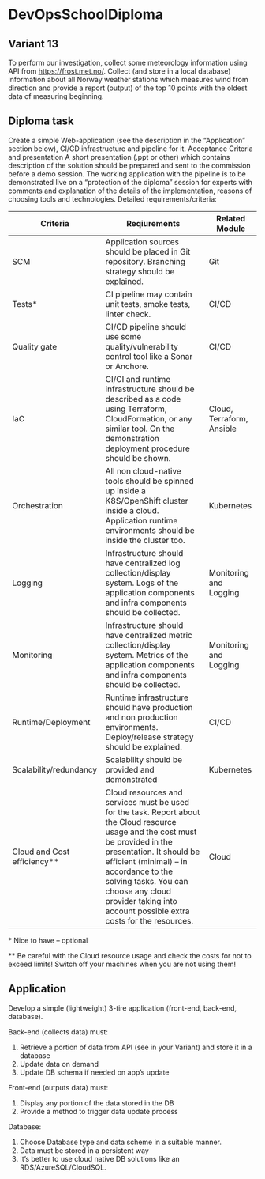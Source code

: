 # DevOpsSchoolDiploma

## Variant 13
To perform our investigation, collect some meteorology information using API from https://frost.met.no/. Collect (and store in a local database) information about all Norway weather stations which measures wind from direction and provide a report (output) of the top 10 points with the oldest data of measuring beginning.

## Diploma task
Create a simple Web-application (see the description in the “Application” section below), CI/CD infrastructure and pipeline for it.
Acceptance Criteria and presentation
A short presentation (.ppt or other) which contains description of the solution should be prepared and sent to the commission before a demo session.
The working application with the pipeline is to be demonstrated live on a “protection of the diploma” session for experts with comments and explanation of the details of the implementation, reasons of choosing tools and technologies.
Detailed requirements/criteria:


| **Criteria** | **Reqiurements** | **Related Module** |
| --- | --- | --- |
| SCM | Application sources should be placed in Git repository. Branching strategy should be explained. | Git |
| Tests\* | CI pipeline may contain unit tests, smoke tests, linter check. | CI/CD |
| Quality gate | CI/CD pipeline should use some quality/vulnerability control tool like a Sonar or Anchore. | CI/CD |
| IaC | CI/CI and runtime infrastructure should be described as a code using Terraform, CloudFormation, or any similar tool. On the demonstration deployment procedure should be shown. | Cloud, Terraform, Ansible|
| Orchestration | All non cloud-native tools should be spinned up inside a K8S/OpenShift cluster inside a cloud. Application runtime environments should be inside the cluster too. | Kubernetes |
| Logging | Infrastructure should have centralized log collection/display system. Logs of the application components and infra components should be collected. | Monitoring and Logging |
| Monitoring | Infrastructure should have centralized metric collection/display system. Metrics of the application components and infra components should be collected. | Monitoring and Logging |
| Runtime/Deployment | Runtime infrastructure should have production and non production environments.  Deploy/release strategy should be explained. | CI/CD |
| Scalability/redundancy | Scalability should be provided and demonstrated | Kubernetes |
| Cloud and Cost efficiency\*\* | Cloud resources and services must be used for the task. Report about the Cloud resource usage and the cost must be provided in the presentation. It should be efficient (minimal) – in accordance to the solving tasks. You can choose any cloud provider taking into account possible extra costs for the resources. | Cloud |

\* Nice to have – optional

\*\* Be careful with the Cloud resource usage and check the costs for not to exceed limits! Switch off your machines when you are not using them!

## Application

Develop a simple (lightweight) 3-tire application (front-end, back-end, database).

Back-end (collects data) must:
1. Retrieve a portion of data from API (see in your Variant) and store it in a database
2. Update data on demand
3. Update DB schema if needed on app’s update

Front-end (outputs data) must:
1. Display any portion of the data stored in the DB
2. Provide a method to trigger data update process

Database:
1. Choose Database type and data scheme in a suitable manner. 
2. Data must be stored in a persistent way
3. It’s better to use cloud native DB solutions like an RDS/AzureSQL/CloudSQL.
